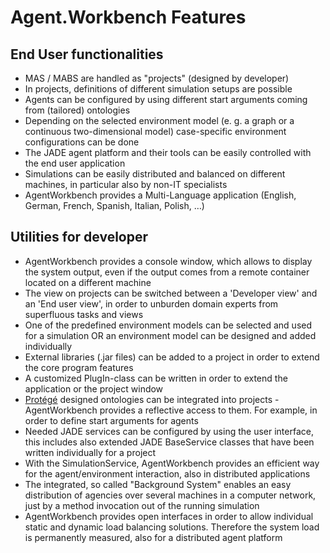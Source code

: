 # Agent.Workbench Features

## End User functionalities

* MAS / MABS are handled as "projects" \(designed by developer\)
* In projects, definitions of different simulation setups are possible
* Agents can be configured by using different start arguments coming from \(tailored\) ontologies
* Depending on the selected environment model \(e. g. a graph or a continuous two-dimensional model\) case-specific environment configurations can be done
* The JADE agent platform and their tools can be easily controlled with the end user application
* Simulations can be easily distributed and balanced on different machines, in particular also by non-IT specialists
* AgentWorkbench provides a Multi-Language application \(English, German, French, Spanish, Italian, Polish, …\)

## Utilities for developer

* AgentWorkbench provides a console window, which allows to display the system output, even if the output comes from a remote container located on a different machine
* The view on projects can be switched between a 'Developer view' and an 'End user view', in order to unburden domain experts from superfluous tasks and views
* One of the predefined environment models can be selected and used for a simulation OR an environment model can be designed and added individually
* External libraries \(.jar files\) can be added to a project in order to extend the core program features
* A customized PlugIn-class can be written in order to extend the application or the project window
* [Protégé](https://github.com/protegeproject/) designed ontologies can be integrated into projects - AgentWorkbench provides a reflective access to them. For example, in order to define start arguments for agents
* Needed JADE services can be configured by using the user interface, this includes also extended JADE BaseService classes that have been written individually for a project
* With the SimulationService, AgentWorkbench provides an efficient way for the agent/environment interaction, also in distributed applications
* The integrated, so called "Background System" enables an easy distribution of agencies over several machines in a computer network, just by a method invocation out of the running simulation
* AgentWorkbench provides open interfaces in order to allow individual static and dynamic load balancing solutions. Therefore the system load is permanently measured, also for a distributed agent platform


